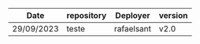 | Date | repository | Deployer | version |
|------|------------|----------|---------|
|29/09/2023 |teste|rafaelsant|v2.0|
